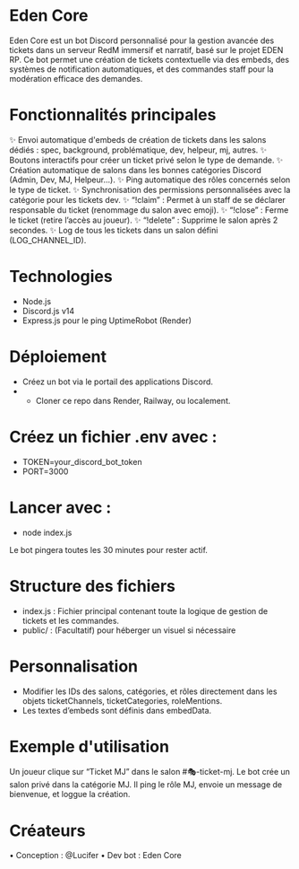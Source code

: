 # Eden Core

Eden Core est un bot Discord personnalisé pour la gestion avancée des tickets dans un serveur RedM immersif et narratif, basé sur le projet EDEN RP. Ce bot permet une création de tickets contextuelle via des embeds, des systèmes de notification automatiques, et des commandes staff pour la modération efficace des demandes.

# Fonctionnalités principales

✨ Envoi automatique d'embeds de création de tickets dans les salons dédiés : spec, background, problématique, dev, helpeur, mj, autres.
✨ Boutons interactifs pour créer un ticket privé selon le type de demande.
✨ Création automatique de salons dans les bonnes catégories Discord (Admin, Dev, MJ, Helpeur...).
✨ Ping automatique des rôles concernés selon le type de ticket.
✨ Synchronisation des permissions personnalisées avec la catégorie pour les tickets dev.
✨ “!claim” : Permet à un staff de se déclarer responsable du ticket (renommage du salon avec emoji).
✨ “!close” : Ferme le ticket (retire l’accès au joueur).
✨ “!delete” : Supprime le salon après 2 secondes.
✨ Log de tous les tickets dans un salon défini (LOG_CHANNEL_ID).

# Technologies
- Node.js
- Discord.js v14
- Express.js pour le ping UptimeRobot (Render)

# Déploiement
- Créez un bot via le portail des applications Discord.
- - Cloner ce repo dans Render, Railway, ou localement.

# Créez un fichier .env avec :
- TOKEN=your_discord_bot_token
- PORT=3000

# Lancer avec : 
- node index.js

Le bot pingera toutes les 30 minutes pour rester actif.

# Structure des fichiers
- index.js : Fichier principal contenant toute la logique de gestion de tickets et les commandes.
- public/ : (Facultatif) pour héberger un visuel si nécessaire

# Personnalisation
- Modifier les IDs des salons, catégories, et rôles directement dans les objets ticketChannels, ticketCategories, roleMentions.
- Les textes d’embeds sont définis dans embedData.

# Exemple d'utilisation

Un joueur clique sur “Ticket MJ” dans le salon #🎭-ticket-mj. Le bot crée un salon privé dans la catégorie MJ. Il ping le rôle MJ, envoie un message de bienvenue, et loggue la création.

# Créateurs
• Conception : @Lucifer
• Dev bot : Eden Core
